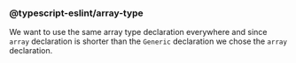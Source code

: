 ### @typescript-eslint/array-type

We want to use the same array type declaration everywhere and since `array` declaration is shorter than the `Generic` declaration we chose the `array` declaration.
